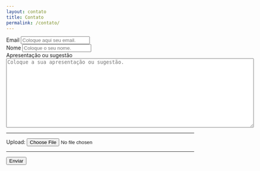 ```yaml
---
layout: contato
title: Contato
permalink: /contato/
---
```


<form accept-charset="UTF-8" action="https://getform.io/f/1c264836-4058-4ea1-89c2-d8fea83b503b" method="POST" enctype="multipart/form-data" target="_blank">
          <div class="form-group">
            <label for="exampleInputEmail1" required="required">Email</label>
            <input type="email" name="email" class="form-control" id="exampleInputEmail1" aria-describedby="emailHelp" placeholder="Coloque aqui seu email." required="required">
          </div>
          <div class="form-group">
            <label for="exampleInputName">Nome</label>
            <input type="text" name="name" class="form-control" id="exampleInputName" placeholder="Coloque o seu nome." required="required">
          </div>
          <div class="form-group">
            <label for="exampleInputName">Apresentação ou sugestão</label>
            <textarea name="message" rows="12" cols="80" type="text" name="name" class="form-control" id="exampleInputName" placeholder="Coloque a sua apresentação ou sugestão." required="required"></textarea>
          </div>
          <hr>
          <div class="form-group mt-3">
            <label class="mr-2">Upload:</label>
            <input type="file" name="file">
          </div>
          <hr>
          <button type="submit" class="btn btn-primary">Enviar</button>
</form>
